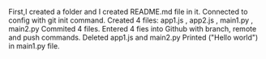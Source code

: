 First,I created a folder and I created README.md file in it.
Connected to config with git init command.
Created 4 files: app1.js , app2.js , main1.py , main2.py 
Commited 4 files.
Entered 4 fies into Github with branch, remote and push commands.
Deleted app1.js and main2.py
Printed ("Hello world") in main1.py file.
